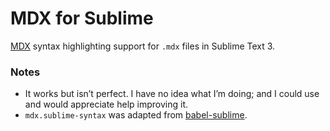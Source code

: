 # MDX for Sublime

[MDX](https://github.com/mdx-js/mdx) syntax highlighting support for `.mdx` files in Sublime Text 3.

### Notes
- It works but isn’t perfect. I have no idea what I’m doing; and I could use and would appreciate help improving it.
- `mdx.sublime-syntax` was adapted from [babel-sublime](https://github.com/babel/babel-sublime).

